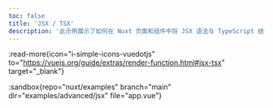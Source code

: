 ```yaml
---
toc: false
title: 'JSX / TSX'
description: '此示例展示了如何在 Nuxt 页面和组件中将 JSX 语法与 TypeScript 结合使用。'
---
```


:read-more{icon="i-simple-icons-vuedotjs" to="https://vuejs.org/guide/extras/render-function.html#jsx-tsx" target="_blank"}

:sandbox{repo="nuxt/examples" branch="main" dir="examples/advanced/jsx" file="app.vue"}
